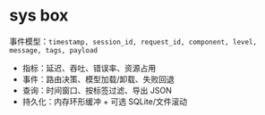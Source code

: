# sys box

事件模型：`timestamp, session_id, request_id, component, level, message, tags, payload`

- 指标：延迟、吞吐、错误率、资源占用
- 事件：路由决策、模型加载/卸载、失败回退
- 查询：时间窗口、按标签过滤、导出 JSON
- 持久化：内存环形缓冲 + 可选 SQLite/文件滚动





